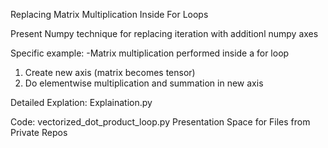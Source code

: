 Replacing Matrix Multiplication Inside For Loops

Present Numpy technique for replacing iteration with additionl numpy axes

Specific example:
-Matrix multiplication performed inside a for loop
  1. Create new axis (matrix becomes tensor)
  2. Do elementwise multiplication and summation in new axis
  
Detailed Explation:
Explaination.py

Code:
vectorized_dot_product_loop.py
 Presentation Space for Files from Private Repos